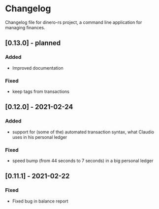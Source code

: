 # Changelog
Changelog file for dinero-rs project, a command line application for managing finances.

## [0.13.0] - planned
### Added
- Improved documentation
### Fixed
- keep tags from transactions

## [0.12.0] - 2021-02-24
### Added
- support for (some of the) automated transaction syntax, what Claudio uses in his personal ledger
### Fixed
- speed bump (from 44 seconds to 7 seconds) in a big personal ledger

## [0.11.1] - 2021-02-22
### Fixed
- Fixed bug in balance report
